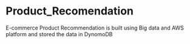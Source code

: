 # Product_Recomendation
E-commerce Product Recommendation is built using Big data and AWS platform and stored the data in DynomoDB 
